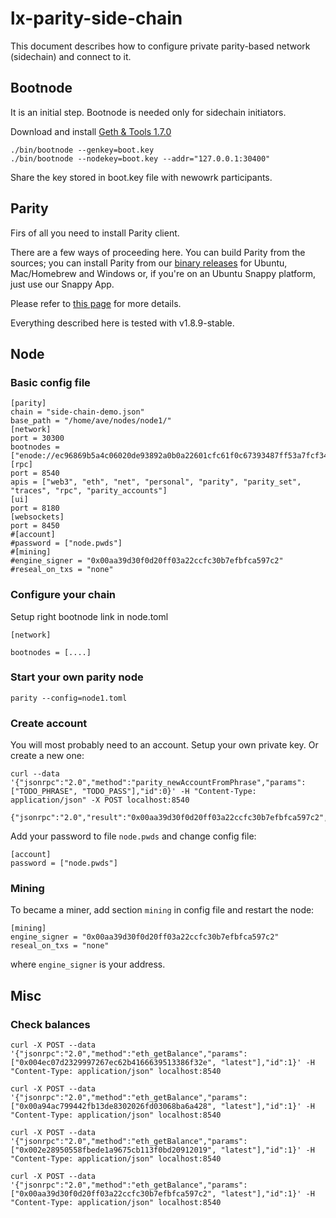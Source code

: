 # lx-parity-side-chain

This document describes how to configure private parity-based network (sidechain) and connect to it.

## Bootnode

It is an initial step. Bootnode is needed only for sidechain initiators.

Download and install [Geth & Tools 1.7.0](https://ethereum.github.io/go-ethereum/downloads/)

```
./bin/bootnode --genkey=boot.key
./bin/bootnode --nodekey=boot.key --addr="127.0.0.1:30400"
```

Share the key stored in boot.key file with newowrk participants.

## Parity

Firs of all you need to install Parity client.

There are a few ways of proceeding here. You can build Parity from the sources; you can install Parity from our [binary releases](https://github.com/paritytech/parity/releases) for Ubuntu, Mac/Homebrew and Windows or, if you're on an Ubuntu Snappy platform, just use our Snappy App.

Please refer to [this page](https://github.com/paritytech/parity/wiki/FAQ:-Building,-Installation,-and-Testing) for more details.

Everything described here is tested with v1.8.9-stable.

## Node

### Basic config file

```
[parity]
chain = "side-chain-demo.json"
base_path = "/home/ave/nodes/node1/"
[network]
port = 30300
bootnodes = ["enode://ec96869b5a4c06020de93892a0b0a22601cfc61f0c67393487ff53a7fcf34cec77be24e37d54c4c2f6ba378d365708f68cb4c7a814eac100b0026795078e79e8@127.0.0.1:30400"]
[rpc]
port = 8540
apis = ["web3", "eth", "net", "personal", "parity", "parity_set", "traces", "rpc", "parity_accounts"]
[ui]
port = 8180
[websockets]
port = 8450
#[account]
#password = ["node.pwds"]
#[mining]
#engine_signer = "0x00aa39d30f0d20ff03a22ccfc30b7efbfca597c2"
#reseal_on_txs = "none"

```

### Configure your chain

Setup right bootnode link in node.toml

```
[network]

bootnodes = [....]

```

### Start your own parity node

```
parity --config=node1.toml
```

### Create account

You will most probably need to an account. Setup your own private key. Or create a new one:

```
curl --data '{"jsonrpc":"2.0","method":"parity_newAccountFromPhrase","params":["TODO_PHRASE", "TODO_PASS"],"id":0}' -H "Content-Type: application/json" -X POST localhost:8540

{"jsonrpc":"2.0","result":"0x00aa39d30f0d20ff03a22ccfc30b7efbfca597c2","id":0}
```

Add your password to file `node.pwds` and change config file:

```
[account]
password = ["node.pwds"]
```

### Mining

To became a miner, add section `mining` in config file and restart the node:

```
[mining]
engine_signer = "0x00aa39d30f0d20ff03a22ccfc30b7efbfca597c2"
reseal_on_txs = "none"
```

where `engine_signer` is your address.

## Misc

### Check balances
```
curl -X POST --data '{"jsonrpc":"2.0","method":"eth_getBalance","params":["0x004ec07d2329997267ec62b4166639513386f32e", "latest"],"id":1}' -H "Content-Type: application/json" localhost:8540

curl -X POST --data '{"jsonrpc":"2.0","method":"eth_getBalance","params":["0x00a94ac799442fb13de8302026fd03068ba6a428", "latest"],"id":1}' -H "Content-Type: application/json" localhost:8540

curl -X POST --data '{"jsonrpc":"2.0","method":"eth_getBalance","params":["0x002e28950558fbede1a9675cb113f0bd20912019", "latest"],"id":1}' -H "Content-Type: application/json" localhost:8540

curl -X POST --data '{"jsonrpc":"2.0","method":"eth_getBalance","params":["0x00aa39d30f0d20ff03a22ccfc30b7efbfca597c2", "latest"],"id":1}' -H "Content-Type: application/json" localhost:8540

```
